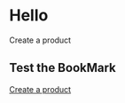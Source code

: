 # Hello

<a name="create-product"></a> Create a product

## Test the BookMark
[Create a product](#create-product)
